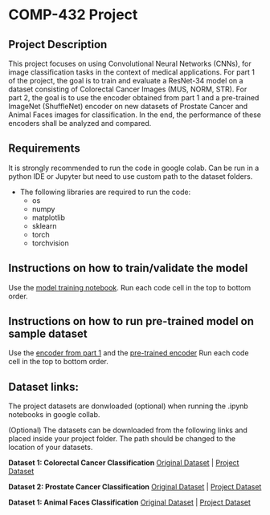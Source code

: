 # COMP-432 Project

## Project Description
This project focuses on using Convolutional Neural Networks (CNNs), for image classification tasks in the context of medical applications. For part 1 of the project, the goal is to train and evaluate a ResNet-34 model on a dataset consisting of Colorectal Cancer Images (MUS, NORM, STR). For part 2, the goal is to use the encoder obtained from part 1 and a pre-trained ImageNet (ShuffleNet) encoder on new datasets of Prostate Cancer and Animal Faces images for classification. In the end, the performance of these encoders shall be analyzed and compared.

## Requirements
It is strongly recommended to run the code in google colab. Can be run in a python IDE or Jupyter but need to use custom path to the dataset folders.
- The following libraries are required to run the code:
    - os
    - numpy
    - matplotlib
    - sklearn
    - torch
    - torchvision

## Instructions on how to train/validate the model
Use the [model training notebook](/Source%20Code%20ipynb%20files/Part%201/part1_model_training.ipynb). Run each code cell in the top to bottom order.

## Instructions on how to run pre-trained model on sample dataset
Use the [encoder from part 1](/Source%20Code%20ipynb%20files/Part%202/part2_encoder_from_part1.ipynb)
and the [pre-trained encoder](/Source%20Code%20ipynb%20files/Part%202/part2_shufflenet_encoder.ipynb)
Run each code cell in the top to bottom order.

## Dataset links:
The project datasets are donwloaded (optional) when running the .ipynb notebooks in google collab. 

(Optional) The datasets can be downloaded from the following links and placed inside your project folder. The path should be changed to the location of your datasets.

**Dataset 1: Colorectal Cancer Classification** 
    [Original Dataset](https://zenodo.org/record/1214456)
    | [Project Dataset](https://1drv.ms/u/s!AilzKc-njjP7mN0NOZvxl0TPAUxmig?e=K0TpeX)

**Dataset 2: Prostate Cancer Classification** 
    [Original Dataset](https://zenodo.org/record/4789576)
    | [Project Dataset](https://1drv.ms/u/s!AilzKc-njjP7mN0M_LjB5xeAydDsrA?e=0obzsx)

**Dataset 1: Animal Faces Classification** 
    [Original Dataset](https://www.kaggle.com/datasets/andrewmvd/animal-faces)
    | [Project Dataset](https://1drv.ms/u/s!AilzKc-njjP7mN0LqoRZvUYONY9sbQ?e=wxWbip)
